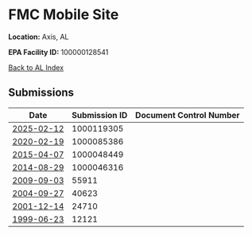 # FMC Mobile Site

**Location:** Axis, AL

**EPA Facility ID:** 100000128541

[Back to AL Index](../../index.md)

## Submissions

| Date | Submission ID | Document Control Number |
|------|--------------|-------------------------|
| [2025-02-12](submissions/1000119305.md) | 1000119305 |  |
| [2020-02-19](submissions/1000085386.md) | 1000085386 |  |
| [2015-04-07](submissions/1000048449.md) | 1000048449 |  |
| [2014-08-29](submissions/1000046316.md) | 1000046316 |  |
| [2009-09-03](submissions/55911.md) | 55911 |  |
| [2004-09-27](submissions/40623.md) | 40623 |  |
| [2001-12-14](submissions/24710.md) | 24710 |  |
| [1999-06-23](submissions/12121.md) | 12121 |  |
